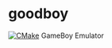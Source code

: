 # goodboy
[![CMake](https://github.com/astimonov/goodboy/actions/workflows/cmake.yml/badge.svg)](https://github.com/astimonov/goodboy/actions/workflows/cmake.yml)
GameBoy Emulator
